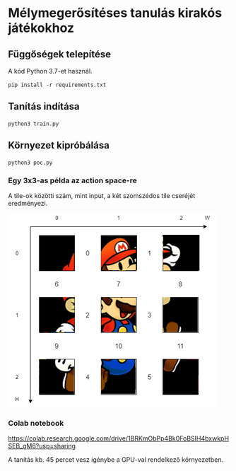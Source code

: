 # Mélymegerősítéses tanulás kirakós játékokhoz

## Függőségek telepítése

A kód Python 3.7-et használ.

```
pip install -r requirements.txt
```

## Tanítás indítása

```
python3 train.py
```

## Környezet kipróbálása

```
python3 poc.py
```

### Egy 3x3-as példa az action space-re

A tile-ok közötti szám, mint input, a két szomszédos tile cseréjét eredményezi.

![alt text](./figs/env2.png '3x3')

### Colab notebook

https://colab.research.google.com/drive/1BRKmObPp4Bk0FoBSIH4bxwkpHSEB_qM6?usp=sharing

A tanítás kb. 45 percet vesz igénybe a GPU-val rendelkező környezetben.
